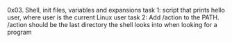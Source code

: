 0x03. Shell, init files, variables and expansions
task 1: script that prints hello user, where user is the current Linux user
task 2: Add /action to the PATH. /action should be the last directory the shell looks into when looking for a program
